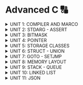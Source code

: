 # Advanced C 🔠
<details><summary>UNIT 1: COMPILER AND MARCO</summary>
<p>

## UNIT 1: COMPILER AND MACRO
### **Quá trình biên dịch**

Quá trình biên dịch bao gồm nhiều giai đoạn chuyển đổi từ ngôn ngữ bậc cao sang ngôn ngữ mà máy tính có thể hiểu được (machine code).

#### **Có 4 giai đoạn**

1. **Tiền xử lý (Preprocessor)**
2. **Biên dịch (Compiler)**
3. **Hợp ngữ (Assembler)**
4. **Liên kết (Linker)**

| Giai đoạn  | Input     | Output      |
| ---------- | --------- | ----------- |
| Tiền xử lý | File `.c` | File `.i`   |
| Biên dịch  | File `.i` | File `.s`   |
| Hợp ngữ    | File `.s` | File `.o`   |
| Liên kết   | File `.o` | File `.exe` |

---

### **1. Quá trình tiền xử lý (Preprocessor)**

Quá trình này xử lý các lệnh tiền xử lý trong file `.c`.

#### **Các công việc của Preprocessor:**

- Xử lý các lệnh tiền xử lý (#include, #define, #ifndef,...).
- Thay thế các macro bằng giá trị đã định nghĩa.
- Chèn nội dung các file header (`.h`) vào chương trình.
- Loại bỏ các comments.

#### **Lệnh thực hiện:**

```bash
gcc -E file.c -o file.i
```

#### **Các lệnh Preprocessor quan trọng:**

1. **#include**

   - Chỉ thị bao hàm tệp, chèn nội dung các file vào mã nguồn.
     - `<library_name>`: Thư viện chuẩn, tìm trong thư mục cài IDE.
     - `"library_name"`: Tìm trong thư mục hiện tại.

2. **#define**

   - Chỉ thị định nghĩa macro.
     ```c
     #define PI 3.14
     ```

3. **#undef**

   - Hủy macro đã định nghĩa trước đó.
     ```c
     #undef PI
     ```

4. **#if, #elif, #else**

   - Kiểm tra điều kiện với macro.

5. **#ifdef, #ifndef**

   - **#ifdef**: Kiểm tra nếu macro đã định nghĩa.
   - **#ifndef**: Kiểm tra nếu macro chưa được định nghĩa (hay dùng để viết thư viện).

6. **Toán tử Preprocessor:**

   - `##`: Nối chuỗi.
   - `#`: Chuyển đoạn văn bản thành chuỗi.
   - **Variadic Macro**:
     - `...`: Biểu diễn tham số không xác định.
     - `__VA_ARGS__`: Lấy tham số từ `...`.

---

### **2. Quá trình biên dịch (Compiler)**

Biên dịch mã trong file `.i` sang file ngôn ngữ hợp ngữ (`.s`).

#### **Lệnh thực hiện:**

```bash
gcc -S file.i -o file.s
```

---

### **3. Quá trình hợp ngữ (Assembler)**

Chuyển file hợp ngữ (`.s`) sang file đối tượng (`.o`).

#### **Lệnh thực hiện:**

```bash
gcc -c file.s -o file.o
```

---

### **4. Quá trình liên kết (Linker)**

Liên kết các file đối tượng (`.o`) lại thành file thi hành (`.exe`).

#### **Lệnh thực hiện:**

```bash
gcc file1.o file2.o -o main.exe
```

---

### **Tổng hợp các lệnh GCC trong quá trình biên dịch:**

1. Tiền xử lý:

   ```bash
   gcc -E file.c -o file.i
   ```

2. Biên dịch:

   ```bash
   gcc -S file.i -o file.s
   ```

3. Hợp ngữ:

   ```bash
   gcc -c file.s -o file.o
   ```

4. Liên kết:

   ```bash
   gcc file

   ```

---
</p>
</details>

<details><summary>UNIT 2: STDARG - ASSERT</summary>
<p>
   
## UNIT 2: STDARG - ASSERT
### **Thư viện stdarg**

Thư viện `stdarg` tương tự macro variadic, được sử dụng để thao tác với các hàm có số lượng tham số không xác định (như `printf` và `scanf`).

#### **Các thành phần quan trọng:**

1. **`va_list`**
   - `va_list` là một typedef cho con trỏ kiểu `char*`=> va_list args = char* args
     ```c
     va_list args;
     ```

2. **`va_start`**
   - Macro để khởi tạo `va_list`.
     ```c
     va_start(args, l); // l là tên 1 biến
     ```
     va_start thực hiện so sánh `l` với từng chuỗi. Khi so sánh xong thì nó tách chuối
phía sau ra rồi lưu vào 1 mảng kí tự.

3. **`va_arg`**
   - Lấy từng tham số từ `va_list`.
     ```c
     int value = va_arg(args, int);
     ```
    va_arg lấy từng kí tự đã tách từ va_start ép kiểu mình muốn
4. **`va_end`**
   - Thu hồi con trỏ `va_list`.
     ```c
     va_end(args);
     ```

5. **`va_copy`**
   - Sao chép trạng thái của một `va_list` trước đó.
     ```c
     va_copy(va_list args1, va_list args2);
     ```

---

### **Thư viện assert**

Cung cấp macro `assert` để kiểm tra điều kiện trong khi chạy chương trình. 

- **Hoạt động:** điều kiện đúng, tiếp tục chạy. Điều kiện sai, dừng ngay lập tức

- **Dùng trong:** debug.

#### **Ví dụ:**

```c
#include <stdio.h>
#include <assert.h>

#define LOG(condition, cmd) assert(condition && #cmd)

int main(int argc, char const *argv[])
{
    int x = 10;

    //assert(x == 5 && "x phair bằng 5");
    LOG(x == 5, x phai bang 5);
    printf("x = %d", x);

    return 0;
}

```
</p>
</details>


<details><summary>UNIT 3: BITMASK</summary>
<p>

## Bitmask trong Lập Trình

Bitmask là kỹ thuật dùng bit để lưu trữ và thao tác với các cờ hoặc trạng thái, tối ưu bộ nhớ khi khai báo biến.

### Kiểu Dữ Liệu Chuẩn cho Bitmask

Dùng thư viện `stdint.h` để khai báo các kiểu dữ liệu theo độ rộng như sau:

- **`int32_t`**, **`uint32_t`**: 4 byte (32 bit).
- **`int8_t`**, **`uint8_t`**: 1 byte (8 bit).
- **`int16_t`**, **`uint16_t`**: 2 byte (16 bit).

### Khái Niệm Bitmask

Bitmask là kỹ thuật dùng 1 biến để lưu trữ nhiều trạng thái hoặc cờ:

#### Ví dụ:

```c
uint8_t user; // 0bxxxx xxxx
// Bit 0: Giới tính
// Bit 1: Trạng thái
// Bit 2: Xe máy
...

uint8_t PORT_C;
// Bit 0: Pin_0
// Bit 1: Pin_1
...
// Bit 8: Pin_8
```
1 PORT của MCU có thể hiểu là 1 biến.
Thay vì dùng nhiều biến, ta chỉ cần 1 biến duy nhất.

### Toán Tử Bitwise

- **And (`&`)**: Giống như nhân số tự nhiên.
- **Or (`|`)**: Giống cộng số tự nhiên.
- **Xor (`^`)**: Giống bằng 0, khác bằng 1.
- **Not (`~`)**: Đảo ngược bit.
- **Shift Left (`<<`)**: Dịch bit sang trái, thêm bit 0 ở bên phải.
- **Shift Right (`>>`)**: Dịch bit sang phải, thêm bit 0 ở bên trái.

![Untitled](https://github.com/user-attachments/assets/dade2ae4-3f3c-4e4c-9c6b-03a99c962a7a)


#### Ví dụ:

```c
uint8_t A = 0b11010110;
uint8_t B = 0b10101001;

~A    = 0b00101001;
A & B = 0b10000000;
A | B = 0b11111111;
A ^ B = 0b01111111;
```

#### Dịch Bit:

```c
uint8_t x = 0b00001111;
x << 2; // Kết quả: 0b00111100
x >> 1; // Kết quả: 0b00000111
```

### Định Nghĩa Bitmask trong Code

### Khai báo Bitmask:

```c
#define GENDER        (1 << 0)  // Bit 0: Giới tính (0 = Nữ, 1 = Nam)
#define TSHIRT        (1 << 1)  // Bit 1: Áo thun (0 = Không, 1 = Có)
#define HAT           (1 << 2)  // Bit 2: Nón (0 = Không, 1 = Có)
#define SHOES         (1 << 3)  // Bit 3: Giày (0 = Không, 1 = Có)
```

### Bật/Tắt Cờ:

```c
void enableFeature(uint8_t *features, uint8_t feature) {
    *features |= feature; // Bật cờ
}

void disableFeature(uint8_t *features, uint8_t feature) {
    *features &= ~feature; // Tắt cờ
}
```

### Kiểm Tra Trạng Thái:

```c
int isFeatureEnabled(uint8_t features, uint8_t feature) {
    return (features & feature) != 0; // Kiểm tra cờ
}
```

### Liệt Kê Các Trạng Thái:

```c
void listSelectedFeatures(uint8_t features) {
    if (features & GENDER) {
        printf("- Gender\n");
    }
    if (features & TSHIRT) {
        printf("- T-Shirt\n");
    }
    if (features & HAT) {
        printf("- Hat\n");
    }
    if (features & SHOES) {
        printf("- Shoes\n");
    }
}
```

## Đoạn Code Mẫu Hoàn Chỉnh:

```c
#include <stdio.h>
#include <stdint.h>

#define GENDER        (1 << 0)
#define TSHIRT        (1 << 1)
#define HAT           (1 << 2)
#define SHOES         (1 << 3)

void enableFeature(uint8_t *features, uint8_t feature) {
    *features |= feature;
}

void disableFeature(uint8_t *features, uint8_t feature) {
    *features &= ~feature;
}

int isFeatureEnabled(uint8_t features, uint8_t feature) {
    return (features & feature) != 0;
}

void listSelectedFeatures(uint8_t features) {
    printf("Selected Features:\n");
    for (int i = 0; i < 8; i++) {
        if ((features >> i) & 1) {
            printf("- Feature %d\n", i);
        }
    }
}

int main() {
    uint8_t options = 0;

    enableFeature(&options, GENDER | TSHIRT | HAT);
    disableFeature(&options, TSHIRT);

    if (isFeatureEnabled(options, HAT)) {
        printf("Hat is enabled\n");
    }

    listSelectedFeatures(options);

    return 0;
}
```



</p>
</details>

<details><summary>UNIT 4: POINTER</summary>
<p>
   
## Unit 4: Pointer

Pointer (con trỏ) là một biến đặc biệt lưu trữ địa chỉ của một đối tượng khác (biến, mảng, hàm).

### Nguyên lý hoạt động:
- Khi khai báo một biến, bộ nhớ RAM sẽ cấp phát địa chỉ lưu giá trị.
- Con trỏ được cấp phát địa chỉ, nhưng thay vì lưu giá trị, nó lưu địa chỉ khác.
- Toán tử `*` (giải tham chiếu) dùng để lấy giá trị tại địa chỉ của con trỏ.
- Kiểu dữ liệu quy định cách truy xuất dữ liệu.

VD: int (4 byte) thì đọc 4 ô nhớ đầu trong 8 ô, byte thấp nhất lưu ở ô nhớ đầu tiên:

```plaintext
int a = 5 // 0b 00000000 00000000 00000000 00000101
0x01      0x02      0x03      0x04      ... 0x08
00000101 00000000  00000000  00000000     00000000
```

Float = Sign (1 bit) + Exponent (8 bit) + Mantissa (23 bit)  
Double = Sign (1 bit) + Exponent (11 bit) + Mantissa (52 bit)


### Kích thước con trỏ:
- Phụ thuộc vào kiến trúc hệ thống:
  - Hệ điều hành 64 bit: con trỏ = 8 byte.
  - MCU STM32 (32 bit): con trỏ = 4 byte.
  - MCU STM8 (8 bit): con trỏ = 1 byte.

### Các loại con trỏ:

#### 1. Void Pointer (Con trỏ kiểu void):
- Trỏ đến bất kỳ địa chỉ nào.
- Tiết kiệm bộ nhớ nhưng cần ép kiểu khi truy xuất.
- Để lưu trữ được, cần giống kiểu trả về và tham số:
  
```c
void *ptr_name;
```

#### 2. Pointer to Function (Con trỏ hàm):
- Là biến giữ địa chỉ của hàm.
- Có thể truyền hàm như đối số cho hàm khác.

```c
<return_type> (*pointer_name)(<data_type_1>, <data_type_2>);
```

VD:
```c
void sum(int a, int b);
void (*func_ptr)(int, int) = sum;
```

#### 3. Pointer to Constant (Con trỏ hằng):
- Con trỏ chỉ đọc giá trị tại địa chỉ mà nó trỏ tới, không thay đổi giá trị tại địa chỉ đó.

```c
const int *ptr_name;
int const *ptr_name;
```

#### 4. Constant Pointer (Hằng con trỏ):
- Không thay đổi địa chỉ trỏ tới.
- Đọc và ghi giá trị tại địa chỉ trỏ tới.

```c
int *const ptr_name;
```
- Ứng dụng: Đọc dữ liệu mà không thay đổi.


#### 5. Null Pointer (Con trỏ Null):
- Là con trỏ không trỏ tới đối tượng hay địa chỉ nào.
- Nên gán `NULL` khi khai báo con trỏ mới hoặc sau khi dùng xong.

#### 6. Pointer to Pointer:
- Con trỏ cấp n chứa địa chỉ con trỏ cấp n-1.

VD:
```c
int test = 5;
int *ptr = &test;
int **pt2 = &ptr;
```





</p>
</details>

<details><summary>UNIT 5: STORAGE CLASSES</summary>
<p>

## Unit 5: STORAGE CLASSES

### 1. Extern
- Cú pháp: `extern <data_type> <name_variable>`
- **Công dụng**: Dùng để sử dụng 1 biến khai báo trong file khác mà không cần include file định nghĩa biến.
- Khi dùng `extern`, **chỉ khai báo**, không định nghĩa lại giá trị hay nội dung.
- Khi liên kết file, dùng lệnh: `gcc file1.c file2.c -o main.exe`.
- Những biến và hàm nào muốn sử dụng trong file khác nên khai báo `extern` trong file header (.h).
- **Giới hạn**: Chỉ sử dụng cho biến toàn cục.

---

### 2. Static Local (Biến Static Cục Bộ)
- Khi khai báo `static`, biến sẽ không nằm trong stack mà chuyển sang vùng data hoặc bss.
- **Đặc điểm**:
  - Chỉ khởi tạo một lần duy nhất.
  - Phạm vi là cục bộ.
  - Giữ nguyên địa chỉ và giá trị sau khi hết phạm vi sử dụng.
  - Có thể dùng con trỏ để thay đổi giá trị.

---

### 3. Static Global (Biến Static Toàn Cục)
- **Đặc điểm**:
  - Giới hạn phạm vi của biến hoặc hàm trong file nguồn hiện tại.
  - File khác không thể truy cập biến, hàm đó ngay cả khi dùng `extern`.
  - Đảm bảo tính trừu tượng và bảo mật dữ liệu.

---

### 4. Register
- **Chức năng**:
  - Lưu trực tiếp biến trên thanh ghi thay vì RAM.
  - Tăng tốc độ chương trình.
- **Giới hạn**:
  - Chỉ sử dụng cho biến cục bộ.
  - Không khuyến khích dùng cho biến toàn cục do giảm tính linh hoạt của thanh ghi.
- **Ứng dụng**:
  - Dùng cho tính toán số học được truy xuất liên tục.

---

### 5. Volatile 
- **Chức năng**:
  - Ngăn trình biên dịch tối ưu hóa biến khi nhận thấy biến không thay đổi sau nhiều lần chạy.
  - Đảm bảo giá trị của biến được cập nhật liên tục từ các tác động ngoài (như ngắt hoặc thanh ghi).
- **Cách dùng**:
  - Thêm từ khoá `volatile` khi khai báo biến: `volatile <data_type> <variable_name>`.
- **Ứng dụng**:
  - Dùng khi biến thay đổi từ bên ngoài.

---



</p>
</details>

<details><summary>UNIT 6: STRUCT - UNION</summary>
<p>

## Unit 6: Struct - Union

### Struct

Struct là 1 kiểu dữ liệu tự định nghĩa, nghĩa là ta nhóm các dữ liệu khác nhau lại.

#### 2 cách tạo struct:

```c
struct Point
{
    int x, y;
};
struct Point p1, p2;

typedef struct
{
    int x, y;
} Point;
Point p1, p2;
```

Truy xuất dữ liệu: `.` hoặc `->`

#### Data Alignment

Các biến thành phần của struct được sắp xếp phù hợp theo yêu cầu căn chỉnh của CPU.
Các địa chỉ của biến thành viên struct *liền kề* với nhau. CPU quy định biến nằm ở địa chỉ bắt đầu chia hết cho **kích thước** của nó.

- double (8 byte): 0x00, 0x08, 0x1f, ...
- int, int32_t, uint32_t (4 byte): 0x00, 0x04, 0x08, ...
- float, int16_t, uint16_t (2 byte): 0x00, 0x02, 0x04, ...
- char, int8_t, uint8_t (1 byte): 0x00, 0x01, 0x02, ...

#### Data Padding: Byte trống

Nếu địa chỉ tiếp theo không chia hết cho biến đó, biến đó được cấp phát địa chỉ bắt đầu tiếp theo chia hết cho kích thước của nó.  

Mỗi lần cấp phát vùng địa chỉ, cpu sẽ dựa vào biến có kiểu dữ liệu **lớn nhất**.

##### Ví dụ:

```c
typedef struct
{
    int var1;   // 4 byte   // 0x00 - 0x03
    char var2;  // 1 byte   // 0x04         // dư 0x05 - 0x07
    char var3;  // 1 byte   // 0x05         // dư 0x06 - 0x07
    char var5;  // 1 byte   // 0x06         // dư 0x07
    short var4; // 2 byte   // 0x08 - 0x0b  // dư 0x0a - 0x0b
                // xài 9 byte. Dư 0x07, 0x0a, 0x0b gọi là padding
} Point;
```
#### Kích thước:  tổng kích thước của các dữ liệu thành phần và padding (nếu có).
#### Những thành phần có địa chỉ riêng biệt.

### Union

Union là 1 kiểu dữ liệu tự định nghĩa.

#### 2 cách tạo union giống struct:

Truy xuất dữ liệu: `.` hoặc `->`

#### Data Alignment:

Các biến được sắp xếp vào vùng nhớ đặc biệt, được căn chỉnh bởi CPU giống struct.

#### Data Padding:

Những thành phần ***dùng chung vùng nhớ***.

#### Kích thước:

Tổng kích thước thành phần lớn nhất + padding (nếu có).

### Ứng dụng Struct:
Sử dụng để viết thư viện.

### Ứng dụng kết hợp Struct và Union:

Lồng struct vào union để truyền dữ liệu, khai báo các biến thành viên struct `data` cùng kiểu dữ liệu để tránh padding.

Khi thêm giá trị vào các biến thành viên của `data`, mảng `frame` cũng nhận giá trị tương ứng.

#### Ví dụ:

```c
typedef union {
    struct {
        uint8_t id[2];
        uint8_t data[4];
        uint8_t check_sum[2];
    } data;

    uint8_t frame[8];

} Data_Frame;
```


</p>
</details>

<details><summary>UNIT 7: GOTO - SETJMP</summary>
<p>


</p>
</details>

<details><summary>UNIT 8: MEMORY LAYOUT</summary>
<p>


</p>
</details>

<details><summary>UNIT 9: STACK - QUEUE</summary>
<p>


</p>
</details>

<details><summary>UNIT 10: LINKED LIST</summary>
<p>


</p>
</details>

<details><summary>UNIT 11: JSON</summary>
<p>


</p>
</details>
